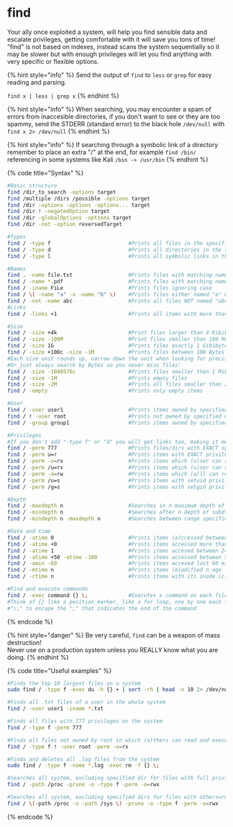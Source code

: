 # find

Your ally once exploited a system, will help you find sensible data and escalate privileges, getting comfortable with it will save you tons of time! \
"find" is not based on indexes, instead scans the system sequentially so it may be slower but with enough privileges will let you find anything with very specific or flexible options.

{% hint style="info" %}
Send the output of `find` to `less` or `grep` for easy reading and parsing.

`find x | less | grep x`
{% endhint %}

{% hint style="info" %}
When searching, you may encounter a spam of errors from inaccesible directories, if you don't want to see or they are too spammy, send the STDERR (standard error) to the black hole `/dev/null` with `find x 2> /dev/null`
{% endhint %}

{% hint style="info" %}
If searching through a symbolic link of a directory remember to place an extra "/" at the end, for example `find /bin/` referencing in some systems like Kali `/bin -> /usr/bin`
{% endhint %}

{% code title="Syntax" %}
```bash
#Basic structure
find /dir_to_search -options target
find /multiple /dirs /possible -options target
find /dir -options -options -options... target
find /dir ! -negatedOption target
find /dir -globalOptions -options target
find /dir -not -option reversedTarget

#Types
find / -type f                         #Prints all files in the specified directory
find / -type d                         #Prints all directories in the specified directory
find / -type l                         #Prints all symbolic links in the specified directory

#Names
find . -name file.txt                  #Prints files with matching name "file.txt" in current directory
find / -name *.pdf                     #Prints files with matching name using regex
find / -iname FiLe                     #Prints files ignoring case
find / \( -name "a" -o -name "b" \)    #Prints files either named "a" OR "b"
find / -not -name abc                  #Prints all files NOT named "abc"
#Links
find / -links +1                       #Prints all items with more than 1 hard link

#Size
find / -size +4k                       #Print files larger than 4 Kibibytes (KiB)
find / -size -100M                     #Print files smaller than 100 Mebibytes (MiB)
find / -size 1G                        #Prints files exactly 1 Gibibytes (GiB)
find / -size +100c -size -1M           #Prints files between 100 Bytes and 1MiB
#Each size unit rounds up, narrow down the unit when looking for precise results
#Or just always search by Bytes so you never miss files:
find / -size -1048576c                 #Prints files smaller than 1 MiB
find / -size -1M                       #Prints empty files
find / -size -2M                       #Prints all files smaller than 2 MiB, including KiB and Bytes
find / -empty                          #Prints only empty items

#User
find / -user user1                     #Prints items owned by specified user
find / ! -user root                    #Prints not owned by specified user
find / -group group1                   #Prints items owned by specified group

#Privileges
#If you don't add "-type f" or "d" you will get links too, making it messy
find / -perm 777                       #Prints files/dirs with EXACT specified privileges
find / -perm u=r                       #Prints items with EXACT privileges, 400 in the example
find / -perm -u=rx                     #Prints items which (u)ser can read AND e(x)ecute, ignores the other privileges
find / -perm /u=rx                     #Prints items which (u)ser can read OR e(x)ecute, ignores the other privileges             
find / -perm -a=rw                     #Prints items which (a)ll can read AND (w)rite, ignores the other privileges
find / -perm /u=s                      #Prints items with setuid privileges
find / -perm /g=s                      #Prints items with setgid privileges

#Depth
find / -maxdepth n                     #Searches in n maximum depth of subdirectories  ?"-maxdepth 1" will search on current and 1 level of subdirs only
find / -mindepth n                     #Searches after n depth of subdirectories  ?"-mindepth 1" will ignore current directory and search on lower levels
find / -mindepth n -maxdepth n         #Searches between range specified, starts at minimum n depth until max n depth

#Date and time
find / -atime 0                        #Prints items (a)ccessed between now and 24 hours ago  ?"-atime -1" prints the same
find / -atime +0                       #Prints items accessed more than 24h ago
find / -atime 1                        #Prints items accesed between 24h and 48h ago
find / -atime +50 -atime -100          #Prints items accessed between 50 and 100 days ago
find / -amin -60                       #Prints items accesed last 60 minutes
find / -mtime n                        #Prints items (m)odified n ago
find / -ctime n                        #Prints items with its inode (c)hanged n ago

#Find and execute commands
find / -exec command {} \;             #Executes x command on each file found
#Think of {} like a position marker, like a for loop, one by one each file will pass through {} and get the command done
#"\;" to escape the ";" that indicates the end of the command

```
{% endcode %}

{% hint style="danger" %}
Be very careful, `find` can be a weapon of mass destruction! \
Never use on a production system unless you REALLY know what you are doing.
{% endhint %}

{% code title="Useful examples" %}
```bash
#Finds the top 10 largest files on a system
sudo find / -type f -exec du -h {} + | sort -rh | head -n 10 2> /dev/null

#Finds all .txt files of a user in the whole system
find / -user user1 -iname *.txt

#Finds all files with 777 privileges on the system
find / -type f -perm 777

#Finds all files not owned by root in which (o)thers can read and execute
find / -type f ! -user root -perm -o=rx

#Finds and deletes all .log files from the system
sudo find / -type f -name *.log -exec rm -f {} \;

#Searches all system, excluding specified dir for files with full privileges on others
find / -path /proc -prune -o -type f -perm -o=rwx

#Searches all system, excluding specified dirs for files with others=rwx
find / \(-path /proc -o -path /sys \) -prune -o -type f -perm -o=rwx

```
{% endcode %}
